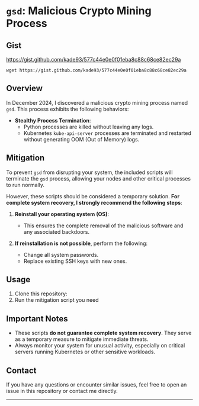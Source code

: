 # **`gsd`: Malicious Crypto Mining Process**

## Gist
https://gist.github.com/kade93/577c44e0e0f01eba8c88c68ce82ec29a
```
wget https://gist.github.com/kade93/577c44e0e0f01eba8c88c68ce82ec29a
```

## Overview

In December 2024, I discovered a malicious crypto mining process named `gsd`. This process exhibits the following behaviors:

- **Stealthy Process Termination**:
  - Python processes are killed without leaving any logs.
  - Kubernetes `kube-api-server` processes are terminated and restarted without generating OOM (Out of Memory) logs.

## Mitigation

To prevent `gsd` from disrupting your system, the included scripts will terminate the `gsd` process, allowing your nodes and other critical processes to run normally.

However, these scripts should be considered a temporary solution. **For complete system recovery, I strongly recommend the following steps**:

1. **Reinstall your operating system (OS)**:
   - This ensures the complete removal of the malicious software and any associated backdoors.

2. **If reinstallation is not possible**, perform the following:
   - Change all system passwords.
   - Replace existing SSH keys with new ones.

## Usage

1. Clone this repository:
2. Run the mitigation script you need

## Important Notes

- These scripts **do not guarantee complete system recovery**. They serve as a temporary measure to mitigate immediate threats.
- Always monitor your system for unusual activity, especially on critical servers running Kubernetes or other sensitive workloads.

## Contact

If you have any questions or encounter similar issues, feel free to open an issue in this repository or contact me directly.

---
